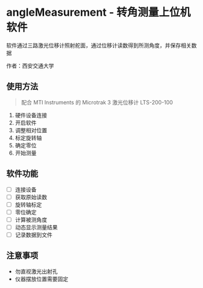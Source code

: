 # angleMeasurement - 转角测量上位机软件

软件通过三路激光位移计照射舵面，通过位移计读数得到所测角度，并保存相关数据

作者：西安交通大学

## 使用方法

> 配合 MTI Instruments 的 Microtrak 3 激光位移计 LTS-200-100

1. 硬件设备连接
2. 开启软件
3. 调整相对位置
4. 标定旋转轴
5. 确定零位
6. 开始测量

## 软件功能

- [ ] 连接设备
- [ ] 获取原始读数
- [ ] 旋转轴标定
- [ ] 零位确定
- [ ] 计算被测角度
- [ ] 动态显示测量结果
- [ ] 记录数据到文件

## 注意事项

- 勿直视激光出射孔
- 仪器摆放位置需要固定
